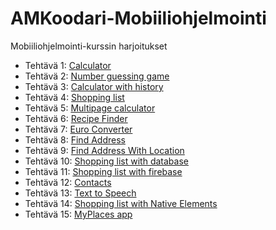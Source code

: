 # AMKoodari-Mobiiliohjelmointi
Mobiiliohjelmointi-kurssin harjoitukset

- Tehtävä 1: [Calculator](/Calculator/App.js)
- Tehtävä 2: [Number guessing game](/number_guessing_game/App.js)
- Tehtävä 3: [Calculator with history](/calculator_with_history/App.js)
- Tehtävä 4: [Shopping list](/shopping_list/App.js)
- Tehtävä 5: [Multipage calculator](/multipage_calculator/App.js)
- Tehtävä 6: [Recipe Finder](/recipe_finder/App.js)
- Tehtävä 7: [Euro Converter](/euro_converter/App.js)
- Tehtävä 8: [Find Address](/find_address/App.js)
- Tehtävä 9: [Find Address With Location](/find_address_with_location/App.js)
- Tehtävä 10: [Shopping list with database](/shopping_list_with_database/App.js)
- Tehtävä 11: [Shopping list with firebase](/shoppoing_list_with_firebase/App.js)
- Tehtävä 12: [Contacts](/contacts/App.js)
- Tehtävä 13: [Text to Speech](/text_to_speech/App.js)
- Tehtävä 14: [Shopping list with Native Elements](/shopping_list_with_native_elements/App.js)
- Tehtävä 15: [MyPlaces app](/myplaces_app/App.js)